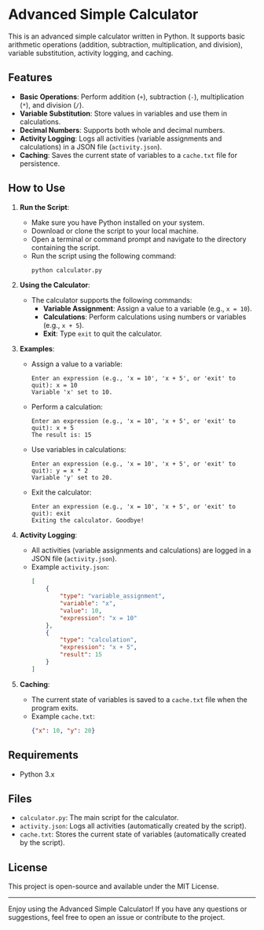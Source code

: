 # Advanced Simple Calculator

This is an advanced simple calculator written in Python. It supports basic arithmetic operations (addition, subtraction, multiplication, and division), variable substitution, activity logging, and caching.

## Features

- **Basic Operations**: Perform addition (`+`), subtraction (`-`), multiplication (`*`), and division (`/`).
- **Variable Substitution**: Store values in variables and use them in calculations.
- **Decimal Numbers**: Supports both whole and decimal numbers.
- **Activity Logging**: Logs all activities (variable assignments and calculations) in a JSON file (`activity.json`).
- **Caching**: Saves the current state of variables to a `cache.txt` file for persistence.

## How to Use

1. **Run the Script**:
   - Make sure you have Python installed on your system.
   - Download or clone the script to your local machine.
   - Open a terminal or command prompt and navigate to the directory containing the script.
   - Run the script using the following command:
     ```bash
     python calculator.py
     ```

2. **Using the Calculator**:
   - The calculator supports the following commands:
     - **Variable Assignment**: Assign a value to a variable (e.g., `x = 10`).
     - **Calculations**: Perform calculations using numbers or variables (e.g., `x + 5`).
     - **Exit**: Type `exit` to quit the calculator.

3. **Examples**:
   - Assign a value to a variable:
     ```
     Enter an expression (e.g., 'x = 10', 'x + 5', or 'exit' to quit): x = 10
     Variable 'x' set to 10.
     ```
   - Perform a calculation:
     ```
     Enter an expression (e.g., 'x = 10', 'x + 5', or 'exit' to quit): x + 5
     The result is: 15
     ```
   - Use variables in calculations:
     ```
     Enter an expression (e.g., 'x = 10', 'x + 5', or 'exit' to quit): y = x * 2
     Variable 'y' set to 20.
     ```
   - Exit the calculator:
     ```
     Enter an expression (e.g., 'x = 10', 'x + 5', or 'exit' to quit): exit
     Exiting the calculator. Goodbye!
     ```

4. **Activity Logging**:
   - All activities (variable assignments and calculations) are logged in a JSON file (`activity.json`).
   - Example `activity.json`:
     ```json
     [
         {
             "type": "variable_assignment",
             "variable": "x",
             "value": 10,
             "expression": "x = 10"
         },
         {
             "type": "calculation",
             "expression": "x + 5",
             "result": 15
         }
     ]
     ```

5. **Caching**:
   - The current state of variables is saved to a `cache.txt` file when the program exits.
   - Example `cache.txt`:
     ```json
     {"x": 10, "y": 20}
     ```

## Requirements

- Python 3.x

## Files

- `calculator.py`: The main script for the calculator.
- `activity.json`: Logs all activities (automatically created by the script).
- `cache.txt`: Stores the current state of variables (automatically created by the script).

## License

This project is open-source and available under the MIT License.

---

Enjoy using the Advanced Simple Calculator! If you have any questions or suggestions, feel free to open an issue or contribute to the project.
